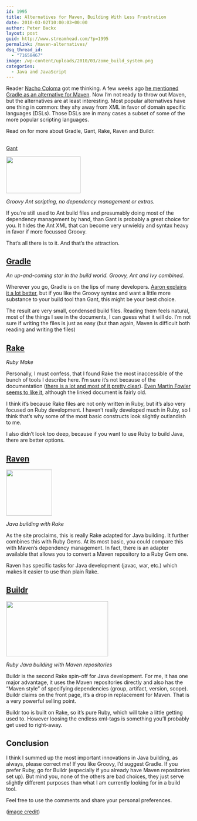 ```yaml
---
id: 1995
title: Alternatives for Maven, Building With Less Frustration
date: 2010-03-02T10:00:03+00:00
author: Peter Backx
layout: post
guid: http://www.streamhead.com/?p=1995
permalink: /maven-alternatives/
dsq_thread_id:
  - "71658467"
image: /wp-content/uploads/2010/03/zome_build_system.png
categories:
  - Java and JavaScript
---
```

Reader <a title="The 90the percentile" href="http://icoloma.blogspot.com/" target="_blank">Nacho Coloma</a> got me thinking. A few weeks ago <a title="Google AppEngine, Vaadin, Spring, a Match Not Made in Heaven" href="http://www.streamhead.com/google-appengine-vaadin-spring-match-heaven/#comment-33273947" target="_blank">he mentioned Gradle as an alternative for Maven</a>. Now I&#8217;m not ready to throw out Maven, but the alternatives are at least interesting. Most popular alternatives have one thing in common: they shy away from XML in favor of domain specific languages (DSLs). Those DSLs are in many cases a subset of some of the more popular scripting languages.

Read on for more about Gradle, Gant, Rake, Raven and Buildr.

## <!--more-->

<a title="Gant" href="http://gant.codehaus.org/" target="_blank">Gant</a>

<img class="alignnone size-full wp-image-1997" title="gant_medium" src="http://www.streamhead.com/wp-content/uploads/2010/03/gant_medium.png" alt="" width="203" height="100" />

_Groovy Ant scripting, no dependency management or extras._

If you&#8217;re still used to Ant build files and presumably doing most of the dependency management by hand, than Gant is probably a great choice for you. It hides the Ant XML that can become very unwieldy and syntax heavy in favor if more focussed Groovy.

That&#8217;s all there is to it. And that&#8217;s the attraction.

## <a title="Gradle" href="http://www.gradle.org/" target="_blank">Gradle</a>

_An up-and-coming star in the build world. Groovy, Ant and Ivy combined._

Wherever you go, Gradle is on the lips of many developers. <a title="Gradle: building with bliss" href="http://technicallypossible.blogspot.com/2010/01/gradle-building-with-bliss.html" target="_blank">Aaron explains it a lot better</a>, but if you like the Groovy syntax and want a little more substance to your build tool than Gant, this might be your best choice.

The result are very small, condensed build files. Reading them feels natural, most of the things I see in the documents, I can guess what it will do. I&#8217;m not sure if writing the files is just as easy (but than again, Maven is difficult both reading and writing the files)

## <a title="Rake - Ruby Make" href="http://rake.rubyforge.org/" target="_blank">Rake</a>

_Ruby Make_

Personally, I must confess, that I found Rake the most inaccessible of the bunch of tools I describe here. I&#8217;m sure it&#8217;s not because of the documentation (<a title="Ruby Rake docs" href="http://docs.rubyrake.org/" target="_blank">there is a lot and most of it pretty clear</a>). <a title="Using the Rake Build Language" href="http://martinfowler.com/articles/rake.html" target="_blank">Even Martin Fowler seems to like it</a>, although the linked document is fairly old.

I think it&#8217;s because Rake files are not only written in Ruby, but it&#8217;s also very focused on Ruby development. I haven&#8217;t really developed much in Ruby, so I think that&#8217;s why some of the most basic constructs look slightly outlandish to me.

I also didn&#8217;t look too deep, because if you want to use Ruby to build Java, there are better options.

## <a title="Raven" href="http://raven.rubyforge.org/" target="_blank">Raven</a>

<img class="alignnone size-full wp-image-1999" title="raven-125x125" src="http://www.streamhead.com/wp-content/uploads/2010/03/raven-125x125.jpg" alt="" width="125" height="125" />

_Java building with Rake_

As the site proclaims, this is really Rake adapted for Java building. It further combines this with Ruby Gems. At its most basic, you could compare this with Maven&#8217;s dependency management. In fact, there is an adapter available that allows you to convert a Maven repository to a Ruby Gem one.

Raven has specific tasks for Java development (javac, war, etc.) which makes it easier to use than plain Rake.

## <a title="Apache Buildr" href="http://buildr.apache.org/" target="_blank">Buildr</a>

<img class="alignnone size-full wp-image-2000" title="buildr" src="http://www.streamhead.com/wp-content/uploads/2010/03/buildr.png" alt="" width="278" height="150" />

_Ruby Java building with Maven repositories_

Buildr is the second Rake spin-off for Java development. For me, it has one major advantage, it uses the Maven repositories directly and also has the &#8220;Maven style&#8221; of specifying dependencies (group, artifact, version, scope). Buildr claims on the front page, it&#8217;s a drop in replacement for Maven. That is a very powerful selling point.

Buildr too is built on Rake, so it&#8217;s pure Ruby, which will take a little getting used to. However loosing the endless xml-tags is something you&#8217;ll probably get used to right-away.

## Conclusion

I think I summed up the most important innovations in Java building, as always, please correct me! If you like Groovy, I&#8217;d suggest Gradle. If you prefer Ruby, go for Buildr (especially if you already have Maven repositories set up). But mind you, none of the others are bad choices, they just serve slightly different purposes than what I am currently looking for in a build tool.

Feel free to use the comments and share your personal preferences.

(<a title="zome tool" href="http://www.flickr.com/photos/shannonpatrick17/2237172765/in/photostream/" target="_blank">image credit</a>)

<!-- AddThis Advanced Settings generic via filter on the_content -->

<!-- AddThis Share Buttons generic via filter on the_content -->